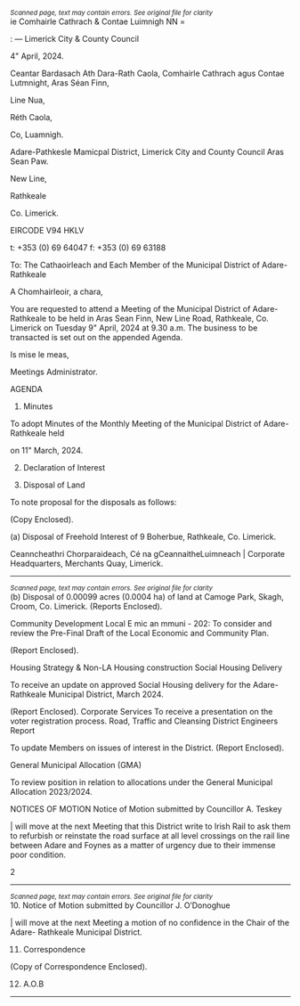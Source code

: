 *<small>Scanned page, text may contain errors. See original file for clarity</small>*  
ie Comhairle Cathrach
& Contae Luimnigh
NN =

: — Limerick City
& County Council

4" April, 2024.

Ceantar Bardasach Ath Dara-Rath Caola,
Comhairle Cathrach agus Contae Lutmnight,
Aras Séan Finn,

Line Nua,

Réth Caola,

Co, Luamnigh.

Adare-Pathkesle Mamicpal District,
Limerick City and County Council
Aras Sean Paw.

New Line,

Rathkeale

Co. Limerick.

EIRCODE V94 HKLV

t: +353 (0) 69 64047
f: +353 (0) 69 63188

To: The Cathaoirleach and Each Member of the Municipal District of Adare-Rathkeale

A Chomhairleoir, a chara,

You are requested to attend a Meeting of the Municipal District of Adare-Rathkeale to be held in
Aras Sean Finn, New Line Road, Rathkeale, Co. Limerick on Tuesday 9" April, 2024 at 9.30 a.m.
The business to be transacted is set out on the appended Agenda.

Is mise le meas,

Meetings Administrator.

AGENDA

1. Minutes

To adopt Minutes of the Monthly Meeting of the Municipal District of Adare-Rathkeale held

on 11" March, 2024.

2. Declaration of Interest

3. Disposal of Land

To note proposal for the disposals as follows:

(Copy Enclosed).

(a) Disposal of Freehold Interest of 9 Boherbue, Rathkeale, Co. Limerick.

Ceanncheathri Chorparaideach, Cé na gCeannaitheLuimneach |
Corporate Headquarters, Merchants Quay, Limerick.

---
*<small>Scanned page, text may contain errors. See original file for clarity</small>*  
(b) Disposal of 0.00099 acres (0.0004 ha) of land at Camoge Park, Skagh, Croom, Co.
Limerick.
(Reports Enclosed).

Community Development
Local E mic an mmuni - 202:
To consider and review the Pre-Final Draft of the Local Economic and Community Plan.

(Report Enclosed).

Housing Strategy & Non-LA Housing construction
Social Housing Delivery

To receive an update on approved Social Housing delivery for the Adare-Rathkeale
Municipal District, March 2024.

(Report Enclosed).
Corporate Services
To receive a presentation on the voter registration process.
Road, Traffic and Cleansing
District Engineers Report

To update Members on issues of interest in the District.
(Report Enclosed).

General Municipal Allocation (GMA)

To review position in relation to allocations under the General Municipal Allocation
2023/2024.

NOTICES OF MOTION
Notice of Motion submitted by Councillor A. Teskey

| will move at the next Meeting that this District write to Irish Rail to ask them to refurbish
or reinstate the road surface at all level crossings on the rail line between Adare and Foynes
as a matter of urgency due to their immense poor condition.

2

---
*<small>Scanned page, text may contain errors. See original file for clarity</small>*  
10. Notice of Motion submitted by Councillor J. O’Donoghue

| will move at the next Meeting a motion of no confidence in the Chair of the Adare-
Rathkeale Municipal District.

11. Correspondence

(Copy of Correspondence Enclosed).

12. A.O.B

---
